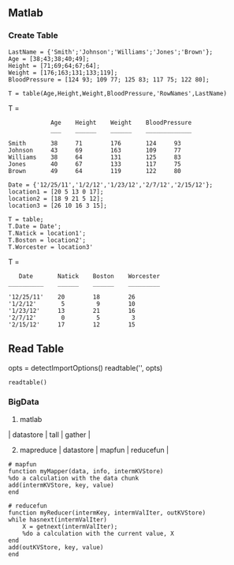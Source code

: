 ## Matlab
### Create Table
```
LastName = {'Smith';'Johnson';'Williams';'Jones';'Brown'};
Age = [38;43;38;40;49];
Height = [71;69;64;67;64];
Weight = [176;163;131;133;119];
BloodPressure = [124 93; 109 77; 125 83; 117 75; 122 80];

T = table(Age,Height,Weight,BloodPressure,'RowNames',LastName)
```
T = 

                Age    Height    Weight    BloodPressure
                ___    ______    ______    _____________

    Smith       38     71        176       124     93   
    Johnson     43     69        163       109     77   
    Williams    38     64        131       125     83   
    Jones       40     67        133       117     75   
    Brown       49     64        119       122     80 

```
Date = {'12/25/11','1/2/12','1/23/12','2/7/12','2/15/12'};
location1 = [20 5 13 0 17];
location2 = [18 9 21 5 12];
location3 = [26 10 16 3 15];

T = table;
T.Date = Date';
T.Natick = location1';
T.Boston = location2';
T.Worcester = location3'
```
T = 

       Date       Natick    Boston    Worcester
    __________    ______    ______    _________

    '12/25/11'    20        18        26       
    '1/2/12'       5         9        10       
    '1/23/12'     13        21        16       
    '2/7/12'       0         5         3       
    '2/15/12'     17        12        15 

## Read Table
opts = detectImportOptions()
readtable('', opts)


```
readtable()
```

### BigData
1. matlab

| datastore | tall | gather |

2. mapreduce
| datastore | mapfun | reducefun |

```
# mapfun
function myMapper(data, info, intermKVStore)
%do a calculation with the data chunk
add(intermKVStore, key, value)
end

# reducefun
function myReducer(intermKey, intermValIter, outKVStore)
while hasnext(intermValIter)
    X = getnext(intermValIter);
    %do a calculation with the current value, X
end
add(outKVStore, key, value)
end
```
